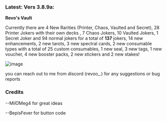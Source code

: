 ### Latest: Vers 3.8.9a:

**Revo's Vault**

Currently there are 4 New Rarities (Printer, Chaos, Vaulted and Secret), 28 Printer Jokers with their own decks , 7 Chaos Jokers, 10 Vaulted Jokers, 1 Secret Joker and 94 normal jokers for a total of **137** jokers, 14 new enhancements, 2 new tarots, 3 new spectral cards, 2 new consumable types with a total of 25 custom consumables, 1 new seal, 3 new tags, 1 new voucher, 4 new booster packs, 2 new stickers and 2 new stakes!


![image](https://github.com/user-attachments/assets/2716c5a9-5883-4a03-9604-7c3a7c71867c)


you can reach out to me from discord (revoo_.) for any suggestions or bug reports


### Credits

--MilƱMeg4 for great ideas

--BepisFever for button code
